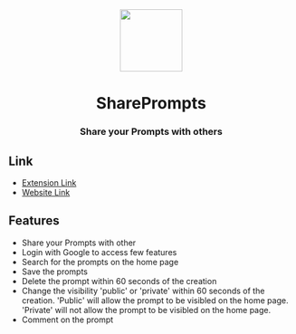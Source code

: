 <div align="center">
  <img width="110px" src="https://user-images.githubusercontent.com/63643748/236451402-38587546-df09-48ac-afa1-0c3ecf130ed5.png">
 </div>
<h1 align="center">SharePrompts</h1>
<h3 align="center">Share your Prompts with others</p>

<h2>Link</h2>
<ul>
  <li>
    <a href="https://chrome.google.com/webstore/detail/shareprompts-share-your-c/nlgbjclibljpehlmcaeffhaijakaahce">Extension Link</a>
  </li>
  <li>
    <a href="https://shareprompts.ai/">Website Link</a>
  </li>
</ul>
  
<h2>Features</h2>
<ul>
  <li>Share your Prompts with other</li>
  <li>Login with Google to access few features</li>
  <li>Search for the prompts on the home page</li>
  <li>Save the prompts</li>
  <li>Delete the prompt within 60 seconds of the creation</li>
  <li>Change the visibility 'public' or 'private' within 60 seconds of the creation. 'Public' will allow the prompt to be visibled on the home page. 'Private' will not allow the prompt to be visibled on the home page.</li>
  <li>Comment on the prompt</li>
 </ul>

